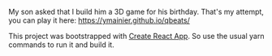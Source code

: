 My son asked that I build him a 3D game for his birthday. That's my attempt, you can play it here: https://ymainier.github.io/qbeats/

This project was bootstrapped with [Create React App](https://github.com/facebook/create-react-app). So use the usual yarn commands to run it and build it.
